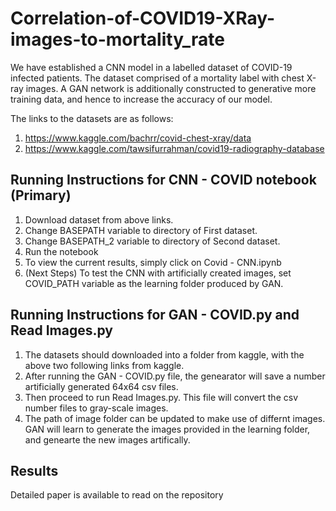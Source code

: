 # Correlation-of-COVID19-XRay-images-to-mortality_rate
We have established a CNN model in a labelled dataset of COVID-19 infected patients. The dataset comprised of a mortality label with chest X-ray images. A GAN network is additionally constructed to generative more training data, and hence to increase the accuracy of our model. 

The links to the datasets are as follows: <br/>
1. https://www.kaggle.com/bachrr/covid-chest-xray/data <br/>
2. https://www.kaggle.com/tawsifurrahman/covid19-radiography-database <br/>


## Running Instructions for CNN - COVID notebook (Primary)
  1. Download dataset from above links.
  2. Change BASEPATH variable to directory of First dataset. 
  3. Change BASEPATH_2 variable to directory of Second dataset. 
  4. Run the notebook
  5. To view the current results, simply click on Covid - CNN.ipynb
  5. (Next Steps) To test the CNN with artificially created images, set COVID_PATH variable as the learning folder produced by GAN.

## Running Instructions for GAN - COVID.py and Read Images.py
  1. The datasets should downloaded into a folder from kaggle, with the above two following links from kaggle. 
  2. After running the GAN - COVID.py file, the genearator will save a number artificially generated 64x64 csv files. 
  3. Then proceed to run Read Images.py. This file will convert the csv number files to gray-scale images. 
  4. The path of image folder can be updated to make use of differnt images. GAN will learn to generate the images provided in      the learning folder, and genearte the new images artifically. 

## Results
Detailed paper is available to read on the repository
